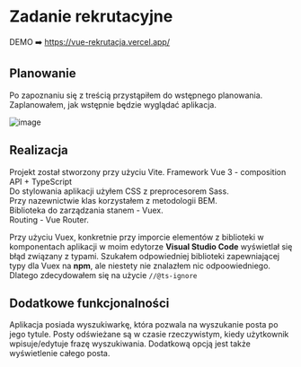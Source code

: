 # Zadanie rekrutacyjne
DEMO ➡️ https://vue-rekrutacja.vercel.app/
## Planowanie
Po zapoznaniu się z treścią przystąpiłem do wstępnego planowania. Zaplanowałem, jak wstępnie będzie wyglądać aplikacja.

![image](https://github.com/abieniek03/vue-rekrutacja/assets/106828687/f936ca25-5caf-41ef-8d99-56e172fdb232)

## Realizacja
Projekt został stworzony przy użyciu Vite. Framework Vue 3 - composition API + TypeScript \
Do stylowania aplikacji użyłem CSS z preprocesorem Sass. \
Przy nazewnictwie klas korzystałem z metodologii BEM. \
Biblioteka do zarządzania stanem - Vuex. \
Routing - Vue Router.

Przy użyciu Vuex, konkretnie przy imporcie elementów z biblioteki w komponentach aplikacji w moim edytorze **Visual Studio Code** wyświetlał się błąd związany z typami.
Szukałem odpowiedniej biblioteki zapewniającej typy dla Vuex na **npm**, ale niestety nie znalazłem nic odpoowiedniego. Dlatego zdecydowałem się na użycie ``//@ts-ignore``

## Dodatkowe funkcjonalności
Aplikacja posiada wyszukiwarkę, która pozwala na wyszukanie posta po jego tytule. Posty odświeżane są w czasie rzeczywistym, kiedy użytkownik wpisuje/edytuje frazę wyszukiwania.
Dodatkową opcją jest także wyświetlenie całego posta.
